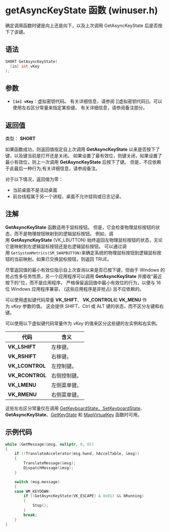 # getAsyncKeyState 函数 (winuser.h)
确定调用函数时键是向上还是向下，以及上次调用 GetAsyncKeyState 后是否按下了该键。
## 语法
```C++
SHORT GetAsyncKeyState(
  [in] int vKey
);
```
## 参数
- **`[in] vKey`**：虚拟密钥代码。 有关详细信息，请参阅 [[虚拟密钥代码]]。可以使用左右区分常量来指定某些键。 有关详细信息，请参阅备注部分。
## 返回值
类型： **SHORT**

如果函数成功，则返回值指定自上次调用 **GetAsyncKeyState** 以来是否按下了键，以及键当前是打开还是关闭。 如果设置了最有效位，则键关闭，如果设置了最小有效位，则上一次调用 **GetAsyncKeyState** 后按下了键。 但是，不应依赖于此最后一种行为;有关详细信息，请参阅备注。

对于以下情况，返回值为零：
- 当前桌面不是活动桌面
- 前台线程属于另一个进程，桌面不允许挂钩或日志记录。
## 注解

**GetAsyncKeyState** 函数适用于鼠标按钮。 但是，它会检查物理鼠标按钮的状态，而不是物理按钮映射到的逻辑鼠标按钮。 例如，调用 **GetAsyncKeyState** (VK_LBUTTON) 始终返回左物理鼠标按钮的状态，无论它是映射到左逻辑鼠标按钮还是右逻辑鼠标按钮。 可以通过调用 `GetSystemMetrics(SM_SWAPBUTTON)`来确定系统的物理鼠标按钮到逻辑鼠标按钮的当前映射。如果已交换鼠标按钮，则返回 TRUE。

尽管返回值的最小有效位指示自上次查询以来是否已按下键，但由于 Windows 的抢占性多任务性质，另一个应用程序可以调用 **GetAsyncKeyState** 并接收“最近按下的”位，而不是应用程序。 严格保留返回值中最小有效位的行为，以便与 16 位 Windows 应用程序兼容， (这些应用程序是非抢占) 且不应依赖的。

可以使用虚拟键代码常量 **VK_SHIFT**、 **VK_CONTROL**和 **VK_MENU** 作为 _vKey_ 参数的值。 这会提供 SHIFT、Ctrl 或 ALT 键的状态，而不区分左键和右键。

可以使用以下虚拟键代码常量作为 _vKey_ 的值来区分这些键的左实例和右实例。

|代码|含义|
|---|---|
|**VK_LSHIFT**|左移键。|
|**VK_RSHIFT**|右移键。|
|**VK_LCONTROL**|左控制键。|
|**VK_RCONTROL**|右侧控制键。|
|**VK_LMENU**|左侧菜单键。|
|**VK_RMENU**|右侧菜单键。|

这些左右区分常量仅在调用 [GetKeyboardState、SetKeyboardState](https://learn.microsoft.com/zh-cn/windows/desktop/api/winuser/nf-winuser-getkeyboardstate)、**GetAsyncKeyState**、[GetKeyState](https://learn.microsoft.com/zh-cn/windows/desktop/api/winuser/nf-winuser-getkeystate) 和 [MapVirtualKey](https://learn.microsoft.com/zh-cn/windows/desktop/api/winuser/nf-winuser-mapvirtualkeya) 函数时可用。[](https://learn.microsoft.com/zh-cn/windows/desktop/api/winuser/nf-winuser-setkeyboardstate)

## 示例代码

```C++
while (GetMessage(&msg, nullptr, 0, 0))
{
    if (!TranslateAccelerator(msg.hwnd, hAccelTable, &msg))
    {
        TranslateMessage(&msg);
        DispatchMessage(&msg);
    }

    switch (msg.message)
    {
    case WM_KEYDOWN:
        if ((GetAsyncKeyState(VK_ESCAPE) & 0x01) && bRunning)
        {
            Stop();
        }
        break;
    }
}
```
